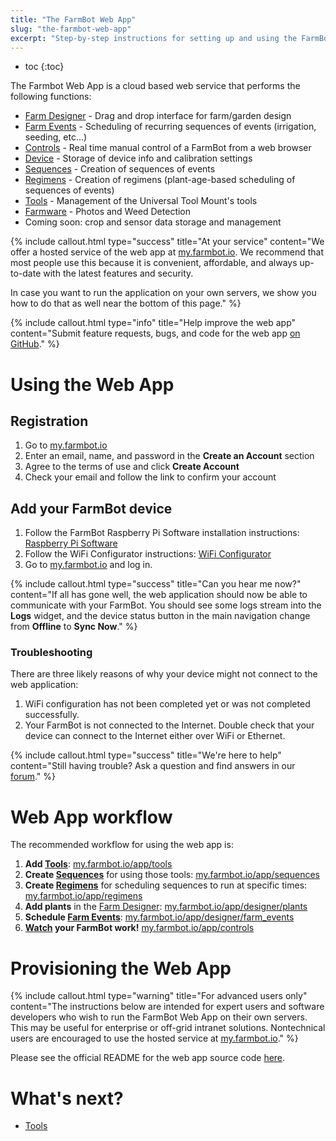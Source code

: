 ```yaml
---
title: "The FarmBot Web App"
slug: "the-farmbot-web-app"
excerpt: "Step-by-step instructions for setting up and using the FarmBot web app"
---
```


* toc
{:toc}

The Farmbot Web App is a cloud based web service that performs the following functions:
 * [Farm Designer](../Web-App/farm-designer.md) - Drag and drop interface for farm/garden design
 * [Farm Events](../Web-App/farm-events.md) - Scheduling of recurring sequences of events (irrigation, seeding, etc...)
 * [Controls](../Web-App/controls.md) - Real time manual control of a FarmBot from a web browser
 * [Device](../Web-App/device.md)  - Storage of device info and calibration settings
 * [Sequences](../Web-App/sequences.md) - Creation of sequences of events
 * [Regimens](../Web-App/regimens.md) - Creation of regimens (plant-age-based scheduling of sequences of events)
 * [Tools](../Web-App/tools.md) - Management of the Universal Tool Mount's tools
 * [Farmware](../Web-App/farmware.md) - Photos and Weed Detection
 * Coming soon: crop and sensor data storage and management

{%
include callout.html
type="success"
title="At your service"
content="We offer a hosted service of the web app at [my.farmbot.io](http://my.farmbot.io). We recommend that most people use this because it is convenient, affordable, and always up-to-date with the latest features and security.

In case you want to run the application on your own servers, we show you how to do that as well near the bottom of this page."
%}



{%
include callout.html
type="info"
title="Help improve the web app"
content="Submit feature requests, bugs, and code for the web app [on GitHub](https://github.com/FarmBot/farmbot-web-app)."
%}



# Using the Web App

## Registration
1. Go to [my.farmbot.io](http://my.farmbot.io)
2. Enter an email, name, and password in the **Create an Account** section
3. Agree to the terms of use and click **Create Account**
4. Check your email and follow the link to confirm your account

## Add your FarmBot device
1. Follow the FarmBot Raspberry Pi Software installation instructions: [Raspberry Pi Software](../Device/farmbot-os.md)
2. Follow the WiFi Configurator instructions: [WiFi Configurator](../Device/configurator.md)
3. Go to [my.farmbot.io](http://my.farmbot.io) and log in.


{%
include callout.html
type="success"
title="Can you hear me now?"
content="If all has gone well, the web application should now be able to communicate with your FarmBot. You should see some logs stream into the **Logs** widget, and the device status button in the main navigation change from **Offline** to **Sync Now**."
%}

### Troubleshooting
There are three likely reasons of why your device might not connect to the web application:
1. WiFi configuration has not been completed yet or was not completed successfully.
2. Your FarmBot is not connected to the Internet. Double check that your device can connect to the Internet either over WiFi or Ethernet.

{%
include callout.html
type="success"
title="We're here to help"
content="Still having trouble? Ask a question and find answers in our [forum](http://forum.farmbot.org/)."
%}



# Web App workflow

The recommended workflow for using the web app is:
1. **Add [Tools](../Web-App/tools.md)**: [my.farmbot.io/app/tools](http://my.farmbot.io/app/tools)
2. **Create [Sequences](../Web-App/sequences.md)** for using those tools: [my.farmbot.io/app/sequences](http://my.farmbot.io/app/sequences)
3. **Create [Regimens](../Web-App/regimens.md)** for scheduling sequences to run at specific times: [my.farmbot.io/app/regimens](http://my.farmbot.io/app/regimens)
4. **Add plants** in the [Farm Designer](../Web-App/farm-designer.md): [my.farmbot.io/app/designer/plants](http://my.farmbot.io/app/designer/plants)
5. **Schedule [Farm Events](../Web-App/farm-events.md)**: [my.farmbot.io/app/designer/farm_events](http://my.farmbot.io/app/designer/farm_events)
6. **[Watch](../Web-App/controls.md#camera) your FarmBot work!** [my.farmbot.io/app/controls](http://my.farmbot.io/app/controls)

# Provisioning the Web App



{%
include callout.html
type="warning"
title="For advanced users only"
content="The instructions below are intended for expert users and software developers who wish to run the FarmBot Web App on their own servers. This may be useful for enterprise or off-grid intranet solutions. Nontechnical users are encouraged to use the hosted service at [my.farmbot.io](http://my.farmbot.io)."
%}

Please see the official README for the web app source code [here](https://github.com/FarmBot/farmbot-web-app/blob/master/README.md).

# What's next?

 * [Tools](../Web-App/tools.md)
